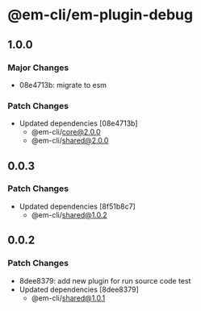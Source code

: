 # @em-cli/em-plugin-debug

## 1.0.0

### Major Changes

- 08e4713b: migrate to esm

### Patch Changes

- Updated dependencies [08e4713b]
  - @em-cli/core@2.0.0
  - @em-cli/shared@2.0.0

## 0.0.3

### Patch Changes

- Updated dependencies [8f51b8c7]
  - @em-cli/shared@1.0.2

## 0.0.2

### Patch Changes

- 8dee8379: add new plugin for run source code test
- Updated dependencies [8dee8379]
  - @em-cli/shared@1.0.1
